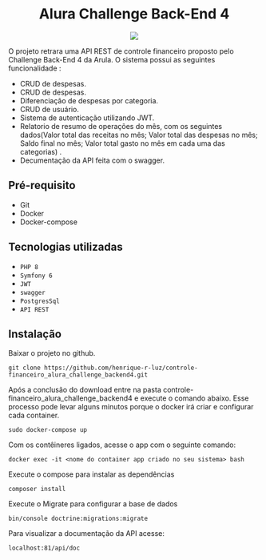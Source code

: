 <h1 align="center"!>Alura Challenge Back-End 4</h1>

<p align="center">
<img src="http://img.shields.io/static/v1?label=STATUS&message=BETA&color=GREEN&style=for-the-badge"/>
</p>

O projeto retrara uma API REST de controle financeiro proposto pelo Challenge Back-End 4 da Arula. O sistema possui as seguintes funcionalidade :

- CRUD de despesas.
- CRUD de despesas.
- Diferenciação de despesas por categoria.
- CRUD de usuário.
- Sistema de autenticação utilizando JWT.
- Relatorio de resumo de operações do mês, com os seguintes dados(Valor total das receitas no mês; Valor total das despesas no mês; Saldo final no mês; Valor total gasto no mês em cada uma das categorias) .
- Decumentação da API feita com o swagger.


## Pré-requisito
- Git
- Docker
- Docker-compose

## Tecnologias utilizadas

- ``PHP 8``
- ``Symfony 6``
- ``JWT``
- ``swagger``
- ``PostgresSql``
- ``API REST``

## Instalação
Baixar o projeto no github.
~~~
git clone https://github.com/henrique-r-luz/controle-financeiro_alura_challenge_backend4.git
~~~ 
Após a conclusão do download entre na pasta controle-financeiro_alura_challenge_backend4 e execute o comando abaixo.
Esse processo pode levar alguns minutos porque o docker irá criar e configurar
cada container. 
~~~
sudo docker-compose up
~~~ 
Com os contêineres ligados, acesse o app com o seguinte comando:
~~~
docker exec -it <nome do container app criado no seu sistema> bash
~~~
Execute o compose para instalar as dependências
~~~
composer install
~~~
Execute o Migrate para configurar a base de dados 
~~~
bin/console doctrine:migrations:migrate
~~~
Para visualizar a documentação da API acesse:
~~~
localhost:81/api/doc
~~~

